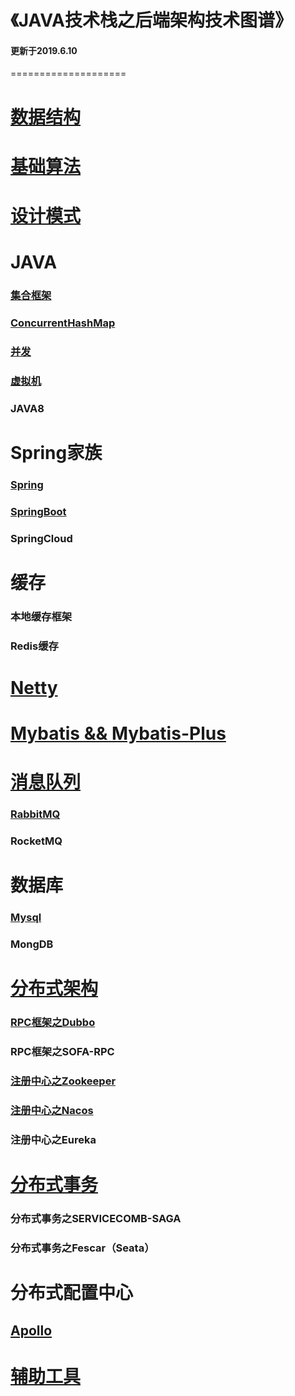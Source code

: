 # 《JAVA技术栈之后端架构技术图谱》

#### 更新于2019.6.10

====================

# [数据结构](http://luckylau.tech/tags/数据结构/)

# [基础算法](https://github.com/Luckylau/my-algorithm-training)

# [设计模式](http://luckylau.tech/tags/设计模式/)

# JAVA

###       [集合框架](http://luckylau.tech/2017/05/16/你懂java吗-5/)

###       [ConcurrentHashMap](http://luckylau.tech/2018/06/06/concurrentHashmap的设计之美/)

###       [并发](http://luckylau.tech/tags/java并发编程/)

###       [虚拟机](http://luckylau.tech/tags/java虚拟机/)

###       JAVA8

# Spring家族

###               [Spring](http://luckylau.tech/tags/Spring/)

###               [SpringBoot](http://luckylau.tech/tags/SpringBoot/)

###               SpringCloud

# 缓存

###                     本地缓存框架

###                     Redis缓存

#          [Netty](http://luckylau.tech/tags/Netty/)

#                     [Mybatis && Mybatis-Plus](http://luckylau.tech/tags/Mybatis/)

#          [消息队列](http://luckylau.tech/categories/消息中间件/)

###                     [RabbitMQ](http://luckylau.tech/tags/rabbitmq/)

###                     RocketMQ

# 数据库

###          [Mysql](http://luckylau.tech/tags/MySql/)

###          MongDB

# [分布式架构](http://luckylau.tech/categories/分布式架构/)

###                [RPC框架之Dubbo](http://luckylau.tech/tags/Dubbo/)

###                RPC框架之SOFA-RPC

###                   [注册中心之Zookeeper](http://luckylau.tech/tags/Zookeeper/)

###                   [注册中心之Nacos](http://luckylau.tech/tags/Nacos/)

###                   注册中心之Eureka

#          [分布式事务](http://luckylau.tech/2018/03/12/分布式系统基础理论-2/)

###                   分布式事务之SERVICECOMB-SAGA

###                   分布式事务之Fescar（Seata）

#         分布式配置中心

##                   [Apollo](https://github.com/Luckylau/easy-apollo)

# [辅助工具](http://luckylau.tech/2018/02/27/开发常用工具/)

